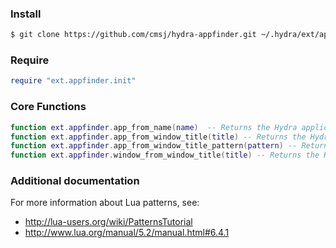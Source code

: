 ### Install

~~~bash
$ git clone https://github.com/cmsj/hydra-appfinder.git ~/.hydra/ext/appfinder
~~~

### Require

~~~lua
require "ext.appfinder.init"
~~~

### Core Functions

~~~lua
function ext.appfinder.app_from_name(name)  -- Returns the Hydra application object for an application with the supplied name (e.g. "Safari")
function ext.appfinder.app_from_window_title(title) -- Returns the Hydra application object for a window with the supplied title (e.g. "Activity Monitor (All Processes)")
function ext.appfinder.app_from_window_title_pattern(pattern) -- Returns the Hydra application object for a window title matching the supplied Lua pattern (e.g. "Inbox %(%d+ messages.\*")
function ext.appfinder.window_from_window_title(title) -- Returns the Hydra window object for a window with the supplied title (e.g. "Activity Monitor (All Processes)")
~~~

### Additional documentation

For more information about Lua patterns, see:

- http://lua-users.org/wiki/PatternsTutorial
- http://www.lua.org/manual/5.2/manual.html#6.4.1

